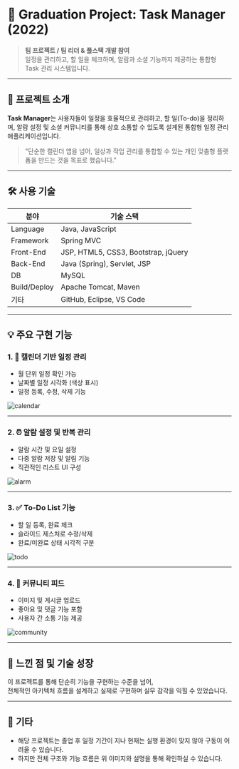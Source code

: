 # 📌 Graduation Project: Task Manager (2022)

> **팀 프로젝트 / 팀 리더 & 풀스택 개발 참여**  
> 일정을 관리하고, 할 일을 체크하며, 알람과 소셜 기능까지 제공하는 통합형 Task 관리 시스템입니다.

---

## 🧩 프로젝트 소개

**Task Manager**는 사용자들이 일정을 효율적으로 관리하고, 할 일(To-do)을 정리하며, 알람 설정 및 소셜 커뮤니티를 통해 상호 소통할 수 있도록 설계된 통합형 일정 관리 애플리케이션입니다.

> "단순한 캘린더 앱을 넘어, 일상과 작업 관리를 통합할 수 있는 개인 맞춤형 플랫폼을 만드는 것을 목표로 했습니다."

---

## 🛠 사용 기술

| 분야 | 기술 스택 |
|------|-----------|
| Language | Java, JavaScript |
| Framework | Spring MVC |
| Front-End | JSP, HTML5, CSS3, Bootstrap, jQuery |
| Back-End | Java (Spring), Servlet, JSP |
| DB | MySQL |
| Build/Deploy | Apache Tomcat, Maven |
| 기타 | GitHub, Eclipse, VS Code |

---

## 💡 주요 구현 기능

### 1. 📅 **캘린더 기반 일정 관리**
- 월 단위 일정 확인 가능
- 날짜별 일정 시각화 (색상 표시)
- 일정 등록, 수정, 삭제 기능

![calendar]()

---

### 2. ⏰ **알람 설정 및 반복 관리**
- 알람 시간 및 요일 설정
- 다중 알람 저장 및 알림 기능
- 직관적인 리스트 UI 구성

![alarm]()

---

### 3. ✅ **To-Do List 기능**
- 할 일 등록, 완료 체크
- 슬라이드 제스처로 수정/삭제
- 완료/미완료 상태 시각적 구분

![todo]()

---

### 4. 💬 **커뮤니티 피드**
- 이미지 및 게시글 업로드
- 좋아요 및 댓글 기능 포함
- 사용자 간 소통 기능 제공

![community](./images/community.png)


---

## 🚀 느낀 점 및 기술 성장

이 프로젝트를 통해 단순히 기능을 구현하는 수준을 넘어,  
전체적인 아키텍처 흐름을 설계하고 실제로 구현하며 실무 감각을 익힐 수 있었습니다.

---

## 📌 기타

- 해당 프로젝트는 졸업 후 일정 기간이 지나 현재는 실행 환경이 맞지 않아 구동이 어려울 수 있습니다.  
- 하지만 전체 구조와 기능 흐름은 위 이미지와 설명을 통해 확인하실 수 있습니다.

